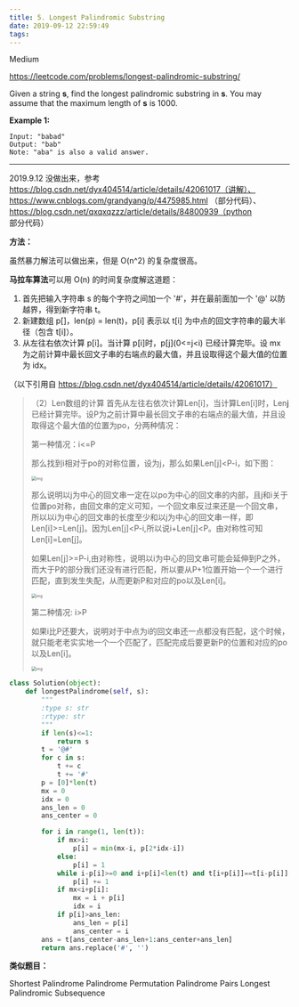 ```yaml
---
title: 5. Longest Palindromic Substring
date: 2019-09-12 22:59:49
tags:
---
```


Medium

https://leetcode.com/problems/longest-palindromic-substring/

Given a string **s**, find the longest palindromic substring in **s**. You may assume that the maximum length of **s** is 1000.

**Example 1:**

```
Input: "babad"
Output: "bab"
Note: "aba" is also a valid answer.
```

---

2019.9.12 没做出来，参考 https://blog.csdn.net/dyx404514/article/details/42061017（讲解）、https://www.cnblogs.com/grandyang/p/4475985.html （部分代码）、https://blog.csdn.net/qxqxqzzz/article/details/84800939（python 部分代码）

**方法：**

虽然暴力解法可以做出来，但是 O(n^2) 的复杂度很高。

**马拉车算法**可以用 O(n) 的时间复杂度解这道题：

1. 首先把输入字符串 s 的每个字符之间加一个 '#'，并在最前面加一个 '@' 以防越界，得到新字符串 t。
2. 新建数组 p[]，len(p) = len(t)，p[i] 表示以 t[i] 为中点的回文字符串的最大半径（包含 t[i]）。
3. 从左往右依次计算 p[i]。当计算 p[i]时，p[j]\(0<=j<i) 已经计算完毕。设 mx 为之前计算中最长回文子串的右端点的最大值，并且设取得这个最大值的位置为 idx。

（以下引用自 https://blog.csdn.net/dyx404514/article/details/42061017）

> （2）Len数组的计算
> 首先从左往右依次计算Len[i]，当计算Len[i]时，Len[j](0<=j<i)已经计算完毕。设P为之前计算中最长回文子串的右端点的最大值，并且设取得这个最大值的位置为po，分两种情况：
>
> 第一种情况：i<=P
>
> 那么找到i相对于po的对称位置，设为j，那么如果Len[j]<P-i，如下图：
>
> <img src="https://img-blog.csdn.net/20141221160212654" alt="img" style="zoom:50%;" />
>
>
> 那么说明以j为中心的回文串一定在以po为中心的回文串的内部，且j和i关于位置po对称，由回文串的定义可知，一个回文串反过来还是一个回文串，所以以i为中心的回文串的长度至少和以j为中心的回文串一样，即Len[i]>=Len[j]。因为Len[j]<P-i,所以说i+Len[j]<P。由对称性可知Len[i]=Len[j]。
>
> 如果Len[j]>=P-i,由对称性，说明以i为中心的回文串可能会延伸到P之外，而大于P的部分我们还没有进行匹配，所以要从P+1位置开始一个一个进行匹配，直到发生失配，从而更新P和对应的po以及Len[i]。
>
> <img src="https://img-blog.csdn.net/20141221160232375" alt="img" style="zoom:50%;" />
>
>
> 第二种情况: i>P
>
> 如果i比P还要大，说明对于中点为i的回文串还一点都没有匹配，这个时候，就只能老老实实地一个一个匹配了，匹配完成后要更新P的位置和对应的po以及Len[i]。
>
> <img src="https://img-blog.csdn.net/20141221160247614" alt="img" style="zoom:50%;" />

```python
class Solution(object):
    def longestPalindrome(self, s):
        """
        :type s: str
        :rtype: str
        """
        if len(s)<=1:
            return s
        t = '@#'
        for c in s:
            t += c
            t += '#'
        p = [0]*len(t)
        mx = 0
        idx = 0
        ans_len = 0
        ans_center = 0

        for i in range(1, len(t)):
            if mx>i:
                p[i] = min(mx-i, p[2*idx-i])
            else:
                p[i] = 1
            while i-p[i]>=0 and i+p[i]<len(t) and t[i+p[i]]==t[i-p[i]]:
                p[i] += 1
            if mx<i+p[i]:
                mx = i + p[i]
                idx = i
            if p[i]>ans_len:
                ans_len = p[i]
                ans_center = i
        ans = t[ans_center-ans_len+1:ans_center+ans_len]
        return ans.replace('#', '')
```

**类似题目：**

Shortest Palindrome
Palindrome Permutation
Palindrome Pairs
Longest Palindromic Subsequence